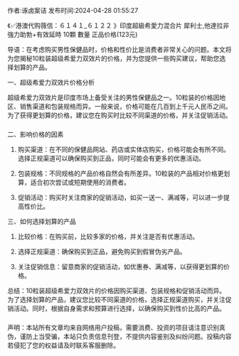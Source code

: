 <p>作者:诼卤案诘 发布时间:2024-04-28 01:55:27</p>
<p>《✅港澳代购薇信：６１４１_６１２２ 》印度超級希愛力混合片 犀利士,他達拉非 強力助勃+有效延時 10顆 數量 正品价格(123元) </p>
									<p></p><p>导语：在考虑购买男性保健品时，价格和性价比是消费者非常关心的问题。本文将为您揭秘10粒装超级希爱力双效片的价格，并为您提供一些购买建议，帮助您选择划算的产品。</p><p>一、超级希爱力双效片价格分析</p><p>超级希爱力双效片是印度市场上备受关注的男性保健品之一。10粒装的价格因地区、销售渠道和包装规格而异。一般来说，价格可能在几百到上千元人民币之间。为了获得更划算的价格，建议您在购买时比较不同渠道的价格，并关注促销活动。</p><h3 style></h3><p>二、影响价格的因素</p><ol style class><li><p>购买渠道：在不同的保健品网站、药店或实体店购买，价格可能会有所不同。选择正规渠道可以确保购买到正品，同时可能会有更多的优惠活动。</p></li><li><p>包装规格：不同规格的产品价格自然会有所差异。10粒装的产品相对价格更划算，适合初次尝试或短期使用的消费者。</p></li><li><p>促销活动：购买时关注商家的促销活动，如买一送一、满减等，可以进一步提高性价比。</p></li></ol><p>三、如何选择划算的产品</p><ol style class><li><p>比较价格：在购买前，比较多家的价格，并关注是否有优惠活动。</p></li><li><p>选择正规渠道：确保购买到正品，避免购买到假冒伪劣产品。</p></li><li><p>关注促销信息：留意商家的促销活动，如优惠券、满减等，以获得更划算的价格。</p></li></ol><p>总结：10粒装超级希爱力双效片的价格因购买渠道、包装规格和促销活动而异。为了选择划算的产品，建议您比较不同渠道的价格，选择正规渠道购买，并关注促销活动。同时，根据自身需求和预算进行选择，以确保购买到性价比高的产品。</p><p></p><h3 style></h3><p></p>				声明：本站所有文章均来自网络用户投稿，需要消费、投资的项目请注意识别真伪，谨防上当受骗，本站只负责信息刊登，不提供内容鉴别及纠纷问题。投稿内容若侵犯了您的权益请及时联系客服删除。				
